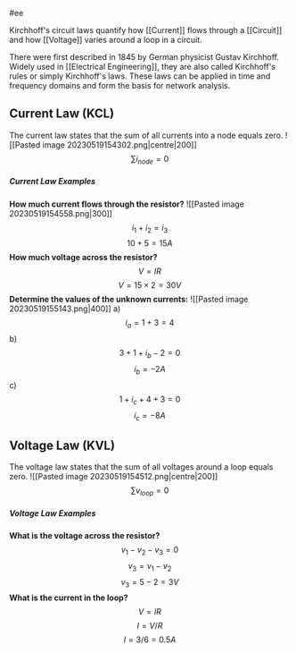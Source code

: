 #ee

Kirchhoff's circuit laws quantify how [[Current]] flows through a [[Circuit]] and how [[Voltage]] varies around a loop in a circuit.

There were first described in 1845 by German physicist Gustav Kirchhoff. Widely used in [[Electrical Engineering]], they are also called Kirchhoff's rules or simply Kirchhoff's laws. These laws can be applied in time and frequency domains and form the basis for network analysis.

## Current Law (KCL)
The current law states that the sum of all currents into a node equals zero.
![[Pasted image 20230519154302.png|centre|200]]
$$\sum i_{node} = 0$$
##### Current Law Examples
**How much current flows through the resistor?**
![[Pasted image 20230519154558.png|300]]
$$ i_1 + i_2 = i_3$$
$$ 10 + 5 = 15 A $$
**How much voltage across the resistor?**
$$ V = IR $$
$$ V = 15 \times{2} = 30 V $$
**Determine the values of the unknown currents:**
![[Pasted image 20230519155143.png|400]]
a)
$$ i_a = 1 + 3 = 4 $$
b)
$$ 3 + 1 + i_b - 2 = 0 $$
$$ i_b = -2 A $$
c)
$$ 1 + i_c + 4 + 3 = 0 $$
$$ i_c = -8 A $$



## Voltage Law (KVL)
The voltage law states that the sum of all voltages around a loop equals zero.
![[Pasted image 20230519154512.png|centre|200]]
$$\sum v_{loop} = 0$$

##### Voltage Law Examples

**What is the voltage across the resistor?**
$$ v_1 - v_2 - v_3 = 0 $$
$$ v_3 = v_1 - v_2 $$
$$ v_3 = 5 - 2 = 3V $$
**What is the current in the loop?**
$$ V = IR$$
$$ I = V/R $$
$$ I = 3/6 = 0.5 A $$

